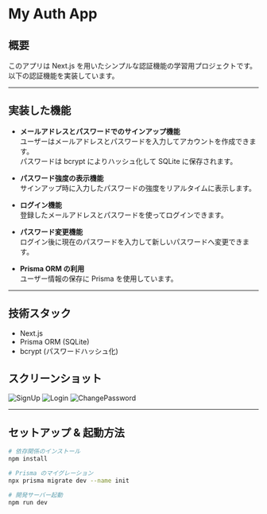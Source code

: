 # My Auth App

## 概要
このアプリは Next.js を用いたシンプルな認証機能の学習用プロジェクトです。  
以下の認証機能を実装しています。

---

## 実装した機能

- **メールアドレスとパスワードでのサインアップ機能**  
  ユーザーはメールアドレスとパスワードを入力してアカウントを作成できます。  
  パスワードは bcrypt によりハッシュ化して SQLite に保存されます。

- **パスワード強度の表示機能**  
  サインアップ時に入力したパスワードの強度をリアルタイムに表示します。

- **ログイン機能**  
  登録したメールアドレスとパスワードを使ってログインできます。

- **パスワード変更機能**  
  ログイン後に現在のパスワードを入力して新しいパスワードへ変更できます。

- **Prisma ORM の利用**  
  ユーザー情報の保存に Prisma を使用しています。

---

## 技術スタック
- Next.js
- Prisma ORM (SQLite)
- bcrypt (パスワードハッシュ化)


## スクリーンショット

![SignUp](https://github.com/user-attachments/assets/c6c7b594-c63a-40fa-8d71-39b1e90d6ee9)
![Login](https://github.com/user-attachments/assets/114b07ef-da82-4373-8a38-43409cb74ae7)
![ChangePassword](https://github.com/user-attachments/assets/0079660b-e710-45c3-9560-14f5dc23ec29)




---

## セットアップ & 起動方法

```bash
# 依存関係のインストール
npm install

# Prisma のマイグレーション
npx prisma migrate dev --name init

# 開発サーバー起動
npm run dev
